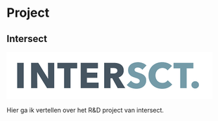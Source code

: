 # Project
## Intersect
![Intersect logo](images/intersectlogo.png)


Hier ga ik vertellen over het R&D project van intersect.